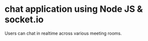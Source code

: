 # chat application using Node JS & socket.io

Users can chat in realtime across various meeting rooms.
